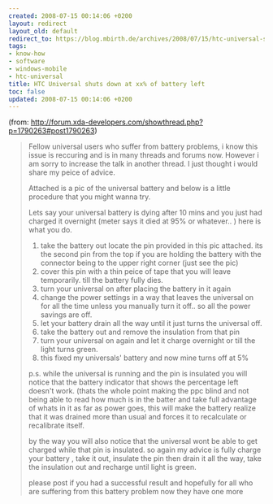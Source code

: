 ```yaml
---
created: 2008-07-15 00:14:06 +0200
layout: redirect
layout_old: default
redirect_to: https://blog.mbirth.de/archives/2008/07/15/htc-universal-shuts-down-at-xx%25-of-battery-left.html
tags:
- know-how
- software
- windows-mobile
- htc-universal
title: HTC Universal shuts down at xx% of battery left
toc: false
updated: 2008-07-15 00:14:06 +0200
---
```


(from: <http://forum.xda-developers.com/showthread.php?p=1790263#post1790263>)

> Fellow universal users who suffer from battery problems, i know this issue is reccuring and is in many threads and
> forums now. However i am sorry to increase the talk in another thread. I just thought i would share my peice of
> advice.
>
> Attached is a pic of the universal battery and below is a little procedure that you might wanna try.
>
> Lets say your universal battery is dying after 10 mins and you just had charged it overnight (meter says it died at
> 95% or whatever.. ) here is what you do.
>
> 1. take the battery out locate the pin provided in this pic attached. its the second pin from the top if you are
>    holding the battery with the connector being to the upper right corner (just see the pic)
> 1. cover this pin with a thin peice of tape that you will leave temporarily. till the battery fully dies.
> 1. turn your universal on after placing the battery in it again
> 1. change the power settings in a way that leaves the universal on for all the time unless you manually turn it off..
>    so all the power savings are off.
> 1. let your battery drain all the way until it just turns the universal off.
> 1. take the battery out and remove the insulation from that pin
> 1. turn your universal on again and let it charge overnight or till the light turns green.
> 1. this fixed my universals' battery and now mine turns off at 5%
>
> p.s. while the universal is running and the pin is insulated you will notice that the battery indicator that shows
> the percentage left doesn't work. (thats the whole point making the ppc blind and not being able to read how much is
> in the batter and take full advantage of whats in it as far as power goes, this will make the battery realize that it
> was drained more than usual and forces it to recalculate or recalibrate itself.
>
> by the way you will also notice that the universal wont be able to get charged while that pin is insulated. so again
> my advice is fully charge your battery , take it out, insulate the pin then drain it all the way, take the insulation
> out and recharge until light is green.
>
> please post if you had a successful result and hopefully for all who are suffering from this battery problem now they
> have one more